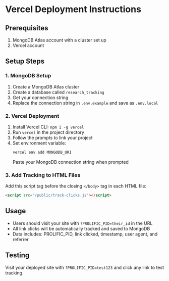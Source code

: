 # Vercel Deployment Instructions

## Prerequisites
1. MongoDB Atlas account with a cluster set up
2. Vercel account

## Setup Steps
 
### 1. MongoDB Setup
1. Create a MongoDB Atlas cluster
2. Create a database called `research_tracking`
3. Get your connection string
4. Replace the connection string in `.env.example` and save as `.env.local`

### 2. Vercel Deployment
1. Install Vercel CLI: `npm i -g vercel`
2. Run `vercel` in the project directory
3. Follow the prompts to link your project
4. Set environment variable:
   ```bash
   vercel env add MONGODB_URI
   ```
   Paste your MongoDB connection string when prompted

### 3. Add Tracking to HTML Files
Add this script tag before the closing `</body>` tag in each HTML file:
```html
<script src="/public/track-clicks.js"></script>
```

## Usage
- Users should visit your site with `?PROLIFIC_PID=their_id` in the URL
- All link clicks will be automatically tracked and saved to MongoDB
- Data includes: PROLIFIC_PID, link clicked, timestamp, user agent, and referrer

## Testing
Visit your deployed site with `?PROLIFIC_PID=test123` and click any link to test tracking.